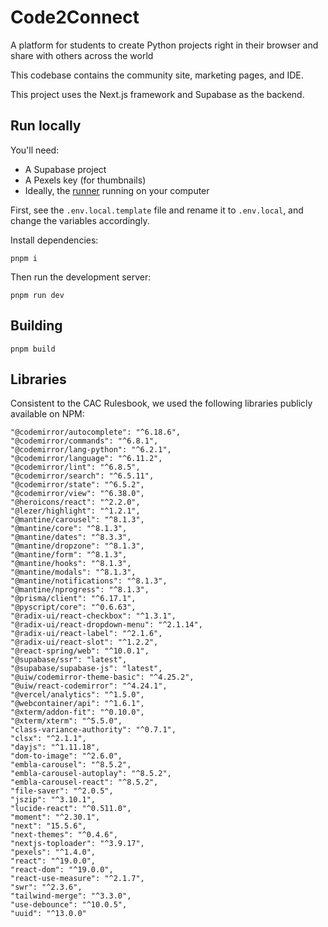 # Code2Connect

A platform for students to create Python projects right in their browser and share with others across the world

This codebase contains the community site, marketing pages, and IDE.

This project uses the Next.js framework and Supabase as the backend.

## Run locally

You'll need:

- A Supabase project
- A Pexels key (for thumbnails)
- Ideally, the [runner](https://github.com/normalperson543/code2connect-runner) running on your computer

First, see the `.env.local.template` file and rename it to `.env.local`, and change the variables accordingly.

Install dependencies:

```
pnpm i
```

Then run the development server:

```
pnpm run dev
```

## Building

```
pnpm build
```

## Libraries

Consistent to the CAC Rulesbook, we used the following libraries publicly available on NPM:

```
"@codemirror/autocomplete": "^6.18.6",
"@codemirror/commands": "^6.8.1",
"@codemirror/lang-python": "^6.2.1",
"@codemirror/language": "^6.11.2",
"@codemirror/lint": "^6.8.5",
"@codemirror/search": "^6.5.11",
"@codemirror/state": "^6.5.2",
"@codemirror/view": "^6.38.0",
"@heroicons/react": "^2.2.0",
"@lezer/highlight": "^1.2.1",
"@mantine/carousel": "^8.1.3",
"@mantine/core": "^8.1.3",
"@mantine/dates": "^8.3.3",
"@mantine/dropzone": "^8.1.3",
"@mantine/form": "^8.1.3",
"@mantine/hooks": "^8.1.3",
"@mantine/modals": "^8.1.3",
"@mantine/notifications": "^8.1.3",
"@mantine/nprogress": "^8.1.3",
"@prisma/client": "^6.17.1",
"@pyscript/core": "^0.6.63",
"@radix-ui/react-checkbox": "^1.3.1",
"@radix-ui/react-dropdown-menu": "^2.1.14",
"@radix-ui/react-label": "^2.1.6",
"@radix-ui/react-slot": "^1.2.2",
"@react-spring/web": "^10.0.1",
"@supabase/ssr": "latest",
"@supabase/supabase-js": "latest",
"@uiw/codemirror-theme-basic": "^4.25.2",
"@uiw/react-codemirror": "^4.24.1",
"@vercel/analytics": "^1.5.0",
"@webcontainer/api": "^1.6.1",
"@xterm/addon-fit": "^0.10.0",
"@xterm/xterm": "^5.5.0",
"class-variance-authority": "^0.7.1",
"clsx": "^2.1.1",
"dayjs": "^1.11.18",
"dom-to-image": "^2.6.0",
"embla-carousel": "^8.5.2",
"embla-carousel-autoplay": "^8.5.2",
"embla-carousel-react": "^8.5.2",
"file-saver": "^2.0.5",
"jszip": "^3.10.1",
"lucide-react": "^0.511.0",
"moment": "^2.30.1",
"next": "15.5.6",
"next-themes": "^0.4.6",
"nextjs-toploader": "^3.9.17",
"pexels": "^1.4.0",
"react": "^19.0.0",
"react-dom": "^19.0.0",
"react-use-measure": "^2.1.7",
"swr": "^2.3.6",
"tailwind-merge": "^3.3.0",
"use-debounce": "^10.0.5",
"uuid": "^13.0.0"
```
